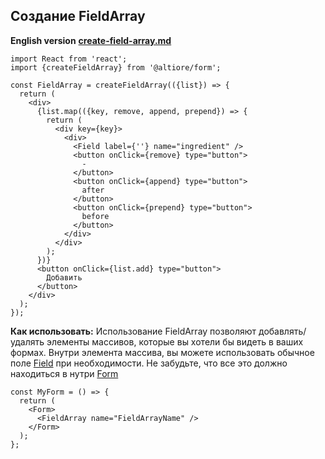 ## Создание FieldArray

**English version** [**create-field-array.md**](create-field-array.md)

```tsx
import React from 'react';
import {createFieldArray} from '@altiore/form';

const FieldArray = createFieldArray(({list}) => {
  return (
    <div>
      {list.map(({key, remove, append, prepend}) => {
        return (
          <div key={key}>
            <div>
              <Field label={''} name="ingredient" />
              <button onClick={remove} type="button">
                -
              </button>
              <button onClick={append} type="button">
                after
              </button>
              <button onClick={prepend} type="button">
                before
              </button>
            </div>
          </div>
        );
      })}
      <button onClick={list.add} type="button">
        Добавить
      </button>
    </div>
  );
});
```

**Как использовать:**
Использование FieldArray позволяют добавлять/удалять элементы массивов, которые вы хотели бы видеть в ваших формах. Внутри элемента массива, вы можете использовать обычное поле [Field](create-field.ru.md) при необходимости. Не забудьте, что все это должно находиться в нутри [Form](README.RU.md)

```tsx
const MyForm = () => {
  return (
    <Form>
      <FieldArray name="FieldArrayName" />
    </Form>
  );
};
```

